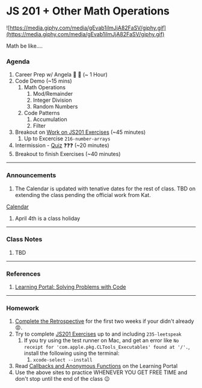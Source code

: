 # JS 201 + Other Math Operations

![https://media.giphy.com/media/gEvab1ilmJjA82FaSV/giphy.gif](https://media.giphy.com/media/gEvab1ilmJjA82FaSV/giphy.gif)

Math be like....

### Agenda

1. Career Prep w/ Angela 🎉 🥳   (~ 1 Hour)
2. Code Demo (~15 mins)
    1. Math Operations
        1. Mod/Remainder
        2. Integer Division 
        3. Random Numbers
    2. Code Patterns
        1. Accumulation
        2. Filter
3. Breakout on  [Work on JS201 Exercises](https://github.com/DanStough/dc-flex-feb-2021/blob/ab557d14f9734b4344fc8a8e6c4f11d433f75982/WK-02-JS_102/homework-js201/README.md)  (~45 minutes)
    1. Up to Excercise `216-number-arrays`
4. Intermission - [Quiz](http://kahoot.it) ❓❓❓ (~20 minutes)
5. Breakout to finish Exercises (~40 minutes)

---

### Announcements

1. The Calendar is updated with tenative dates for the rest of class. TBD on extending the class pending the official work from Kat.

[Calendar](https://www.notion.so/Calendar-9b83f2c7a5d2465eadf8e32ace909466)

1. April 4th is a class holiday

---

### Class Notes

1. TBD

---

### References

1. [Learning Portal: Solving Problems with Code](https://learn.digitalcrafts.com/flex/lessons/solving-problems-using-code-js/common-patterns/#learning-objectives)

---

### Homework

1. [Complete the Retrospective](https://hackmd.io/OoWk-5x3Qh21pIff87AUOQ) for the first two weeks if your didn't already 😡.
2. Try to complete [JS201 Exercises](https://github.com/DanStough/dc-flex-feb-2021/blob/ab557d14f9734b4344fc8a8e6c4f11d433f75982/WK-02-JS_102/homework-js201/README.md) up to and including `235-leetspeak`
    1. If you try using the test runner on Mac, and get an error like `No receipt for 'com.apple.pkg.CLTools_Executables' found at '/'.`, install the following using the terminal:
        1. `xcode-select --install`
3. Read [Callbacks and Anonymous Functions](https://learn.digitalcrafts.com/flex/lessons/solving-problems-using-code-js/callbacks/#summary) on the Learning Portal
4. Use the above sites to practice WHENEVER YOU GET FREE TIME and don't stop until the end of the class 😉
